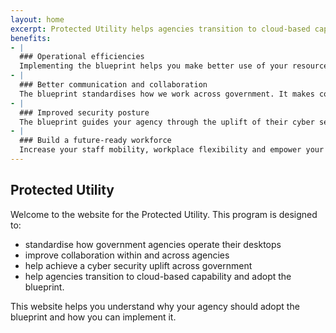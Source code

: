 ```yaml
---
layout: home
excerpt: Protected Utility helps agencies transition to cloud-based capability and adopt the blueprint.
benefits:
- |
  ### Operational efficiencies
  Implementing the blueprint helps you make better use of your resources, allowing you to focus on core business activities.
- |
  ### Better communication and collaboration
  The blueprint standardises how we work across government. It makes communication and collaboration safer and easier within and across agencies.
- |
  ### Improved security posture
  The blueprint guides your agency through the uplift of their cyber security posture, and assists with the Australian Signals Directorate Essential Eight maturity.
- | 
  ### Build a future-ready workforce
  Increase your staff mobility, workplace flexibility and empower your people with modern ways of working.
---
```


## Protected Utility

Welcome to the website for the Protected Utility. This program is designed to:

*	standardise how government agencies operate their desktops
*	improve collaboration within and across agencies
*	help achieve a cyber security uplift across government
*	help agencies transition to cloud-based capability and adopt the blueprint.

This website helps you understand why your agency should adopt the blueprint and how you can implement it.
